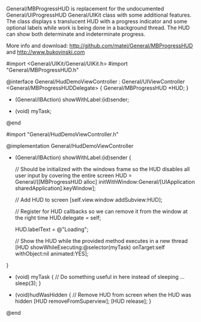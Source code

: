 General/MBProgressHUD is replacement for the undocumented General/UIProgressHUD General/UIKit class with some additional features. 
The class displays s translucent HUD with a progress indicator and some optional labels while work is being done in a background thread. 
The HUD can show both determinate and indeterminate progress. 

More info and download: http://github.com/matej/General/MBProgressHUD and http://www.bukovinski.com

    

#import <General/UIKit/General/UIKit.h>
#import "General/MBProgressHUD.h"

@interface General/HudDemoViewController : General/UIViewController <General/MBProgressHUDDelegate> {
	General/MBProgressHUD *HUD;
}

- (General/IBAction) showWithLabel:(id)sender;

- (void) myTask;

@end



    

#import "General/HudDemoViewController.h"

@implementation General/HudDemoViewController

- (General/IBAction) showWithLabel:(id)sender {

	// Should be initialized with the windows frame so the HUD disables all user input by covering the entire screen
	HUD = General/[[MBProgressHUD alloc] initWithWindow:General/[UIApplication sharedApplication].keyWindow];

	// Add HUD to screen
	[self.view.window addSubview:HUD];

	// Register for HUD callbacks so we can remove it from the window at the right time
	HUD.delegate = self;

	HUD.labelText = @"Loading";

	// Show the HUD while the provided method executes in a new thread
	[HUD showWhileExecuting:@selector(myTask) onTarget:self withObject:nil animated:YES];

}

- (void) myTask {
	// Do something useful in here instead of sleeping ...
	sleep(3);
}

- (void)hudWasHidden {
	// Remove HUD from screen when the HUD was hidden
	[HUD removeFromSuperview];
	[HUD release];
}

@end

